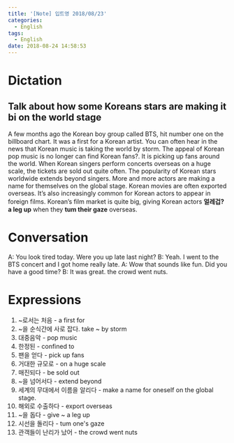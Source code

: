 ```yaml
---
title: '[Note] 입트영 2018/08/23'
categories:
  - English
tags:
  - English
date: 2018-08-24 14:58:53
---
```


# Dictation

## Talk about how some Koreans stars are making it bi on the world stage

A few months ago the Korean boy group called BTS, hit number one on the billboard chart. It was a first for a Korean artist. You can often hear in the news that Korean music is taking the world by storm. The appeal of Korean pop music is no longer can find Korean fans?. It is picking up fans around the world. When Korean singers perform concerts overseas on a huge scale, the tickets are sold out quite often. The popularity of Korean stars worldwide extends beyond singers. More and more actors are making a name for themselves on the global stage. Korean movies are often exported overseas. It’s also increasingly common for Korean actors to appear in foreign films. Korean’s film market is quite big, giving Korean actors **얼레겁? a leg up** when they **tum their gaze** overseas.

# Conversation

A: You look tired today. Were you up late last night? 
B: Yeah. I went to the BTS concert and I got home really late.
A: Wow that sounds like fun. Did you have a good time?
B: It was great. the crowd went nuts.

# Expressions

1. ~로서는 처음 - a first for
2. ~을 순식간에 사로 잡다. take ~ by storm
3. 대중음악 - pop music
4. 한정된 - confined to
5. 팬을 얻다 - pick up fans
6. 거대한 규모로 - on a huge scale
7. 매진되다 - be sold out
8. ~을 넘어서다 - extend beyond
9. 세계의 무대에서 이름을 알리다 - make a name for oneself on the global stage.
10. 해외로 수출하다 - export overseas
11. ~을 돕다 - give ~ a leg up
12. 시선을 돌리다 - tum one's gaze
13. 관객들이 난리가 났어 - the crowd went nuts